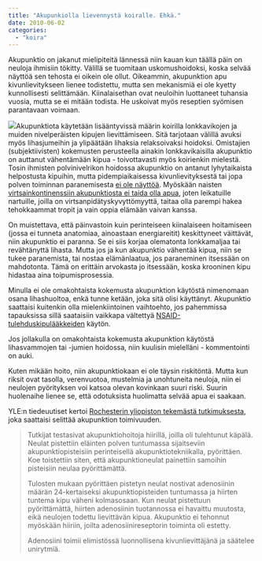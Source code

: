 ```yaml
---
title: "Akupunkiolla lievennystä koiralle. Ehkä."
date: 2010-06-02
categories: 
  - "koira"
---
```


Akupunktio on jakanut mielipiteitä lännessä niin kauan kun täällä päin on neuloja ihmisiin tökitty. Välillä se tuomitaan uskomushoidoksi, koska selvää näyttöä sen tehosta ei oikein ole ollut. Oikeammin, akupunktion apu kivunlievitykseen lienee todistettu, mutta sen mekanismiä ei ole kyetty kunnollisesti selittämään. Kiinalaisethan ovat neuloihin luottaneet tuhansia vuosia, mutta se ei mitään todista. He uskoivat myös reseptien syömisen parantavaan voimaan.

<!--more-->

![](images/Aiguille_d_acupuncture_avec_regle.dsc02265.untiltedcroppedWB-250x169.jpg)Akupunktiota käytetään lisääntyvissä määrin koirilla lonkkavikojen ja muiden nivelperäisten kipujen lievittämiseen. Sitä tarjotaan välillä avuksi myös lihasjumeihin ja ylipäätään lihaksia relaksoivaksi hoidoksi. Omistajien (subjektiivisten) kokemusten perusteella ainakin lonkkavikaisilla akupunktio on auttanut vähentämään kipua - toivottavasti myös koirienkin mielestä. Tosin ihmisten polvinivelrikon hoidossa akupunktio on antanut lyhytaikaista helpostusta kipuihin, mutta pidempiaikaisessa kivunlievityksestä tai jopa polven toiminnan paranemisesta [ei ole näyttöä](http://www.kaypahoito.fi/kh/kh_julkaisu.NaytaArtikkeli?p_artikkeli=nak05650). Myöskään naisten [virtsainkontinenssiin akupunktiosta ei taida olla apua](http://www.kaypahoito.fi/kh/kh_julkaisu.NaytaArtikkeli?p_artikkeli=nak05538), joten leikatuille nartuille, joilla on virtsanpidätyskyvyttömyyttä, taitaa olla parempi hakea tehokkaammat tropit ja vain oppia elämään vaivan kanssa.

On muistettava, että päinvastoin kuin perinteiseen kiinalaiseen hoitamiseen (jossa ei tunneta anatomiaa, ainoastaan energiareitit) keskittyneet väittävät, niin akupunktio ei paranna. Se ei siis korjaa olematonta lonkkamaljaa tai revähtänyttä lihasta. Mutta jos ja kun akupunktio vähentää kipua, niin se tukee paranemista, tai nostaa elämänlaatua, jos paraneminen itsessään on mahdotonta. Tämä on erittäin arvokasta jo itsessään, koska krooninen kipu hidastaa aina toipumisprosessia.

Minulla ei ole omakohtaista kokemusta akupunktion käytöstä nimenomaan osana lihashuoltoa, enkä tunne ketään, joka sitä olisi käyttänyt. Akupunktio saattaisi kuitenkin olla mielenkiintoinen vaihtoehto, jos pahemmissa tapauksissa sillä saataisiin vaikkapa vältettyä [NSAID-tulehduskipulääkkeiden](https://www.katiska.eu/tieto/laakkeet/tulehduskipulaakkeet/) käytön.

Jos jollakulla on omakohtaista kokemusta akupunktion käytöstä lihasvammojen tai -jumien hoidossa, niin kuulisin mielelläni - kommentointi on auki.

Kuten mikään hoito, niin akupunktiokaan ei ole täysin riskitöntä. Mutta kun riksit ovat tasolla, verenvuotoa, mustelmia ja unohtuneita neuloja, niin ei neulojen pyörityksen voi katsoa olevan kovinkaan suuri riski. Suurin huolenaihe lienee se, että odotuksista huolimatta selvää apua ei saakaan.

YLE:n tiedeuutiset kertoi [Rochesterin yliopiston tekemästä tutkimuksesta](http://ohjelmaopas.yle.fi/artikkelit/tiede/tiedeuutiset/akupunktion-mysteeri-avautumassa), joka saattaisi selittää akupunktion toimivuuden.

> Tutkijat testasivat akupunktiohoitoja hiirillä, joilla oli tulehtunut käpälä. Neulat pistettiin eläinten polven tuntumassa sijaitseviin akupunktiopisteisiin perinteisellä akupunktiotekniikalla, pyörittäen. Koe toistettiin siten, että akupunktioneulat painettiin samoihin pisteisiin neulaa pyörittämättä.
> 
> Tulosten mukaan pyörittäen pistetyn neulat nostivat adenosiinin määrän 24-kertaiseksi akupunktiopisteiden tuntumassa ja hiirten tuntema kipu väheni kolmasosaan. Kun neulat pistettuun pyörittämättä, hiirten adenosiinin tuotannossa ei havaittu muutosta, eikä neulojen todettu lievittävän kipua. Akupunktio ei tehonnut myöskään hiiriin, joilta adenosiinireseptorin toiminta oli estetty.
> 
> Adenosiini toimii elimistössä luonnollisena kivunlievittäjänä ja säätelee unirytmiä.
